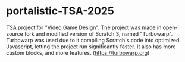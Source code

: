 # portalistic-TSA-2025
TSA project for "Video Game Design". The project was made in open-source fork and modified version of Scratch 3, named "Turbowarp". Turbowarp was used due to it compiling Scratch's code into optimized Javascript, letting the project run significantly faster. It also has more custom blocks, and more features. (https://turbowarp.org)

